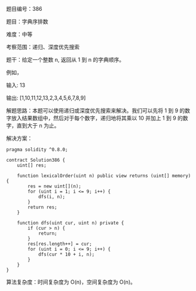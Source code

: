 题目编号：386

题目：字典序排数

难度：中等

考察范围：递归、深度优先搜索

题干：给定一个整数 n, 返回从 1 到 n 的字典顺序。

例如，

输入: 13

输出: [1,10,11,12,13,2,3,4,5,6,7,8,9]

解题思路：本题可以使用递归或深度优先搜索来解决。我们可以先将 1 到 9 的数字放入结果数组中，然后对于每个数字，递归地将其乘以 10 并加上 1 到 9 的数字，直到大于 n 为止。

解决方案：

```
pragma solidity ^0.8.0;

contract Solution386 {
    uint[] res;
    
    function lexicalOrder(uint n) public view returns (uint[] memory) {
        res = new uint[](n);
        for (uint i = 1; i <= 9; i++) {
            dfs(i, n);
        }
        return res;
    }
    
    function dfs(uint cur, uint n) private {
        if (cur > n) {
            return;
        }
        res[res.length++] = cur;
        for (uint i = 0; i <= 9; i++) {
            dfs(cur * 10 + i, n);
        }
    }
}
```

算法复杂度：时间复杂度为 O(n)，空间复杂度为 O(n)。